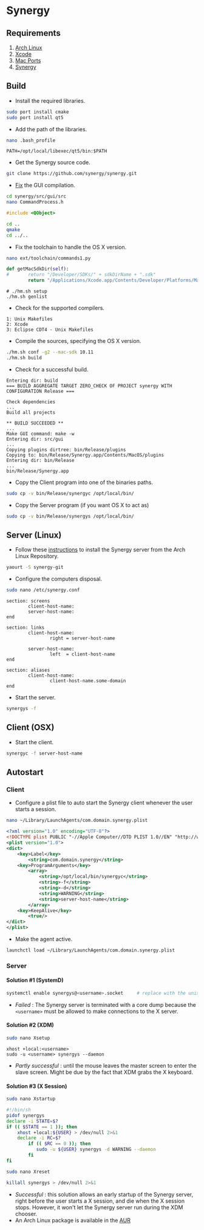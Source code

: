 
# Synergy
## Requirements
1. [Arch Linux](https://www.archlinux.org)
2. [Xcode](OSX.md#xcode)
3. [Mac Ports](OSX.md#mac-ports)
3. [Synergy](https://github.com/synergy/synergy)

## Build
* Install the required libraries.  
```sh
sudo port install cmake
sudo port install qt5
```
* Add the path of the libraries.  
```sh
nano .bash_profile
```
```
PATH=/opt/local/libexec/qt5/bin:$PATH
```
* Get the Synergy source code.  
```sh
git clone https://github.com/synergy/synergy.git
```
* [Fix](https://github.com/synergy/synergy/pull/5140) the GUI compilation.  
```sh
cd synergy/src/gui/src
nano CommandProcess.h
```
```C
#include <QObject>
```
```sh
cd ..
qmake
cd ../..
```
* Fix the toolchain to handle the OS X version.  
```sh
nano ext/toolchain/commands1.py
```
```Python
def getMacSdkDir(self):
#       return "/Developer/SDKs/" + sdkDirName + ".sdk"
        return "/Applications/Xcode.app/Contents/Developer/Platforms/MacOSX.platform/Developer/SDKs/" + sdkDirName + ".sdk"
```
```
# ./hm.sh setup
./hm.sh genlist
```
* Check for the supported compilers.  
```
1: Unix Makefiles
2: Xcode
3: Eclipse CDT4 - Unix Makefiles
```
*  Compile the sources, specifying the OS X version.  
```sh
./hm.sh conf -g2 --mac-sdk 10.11
./hm.sh build
```
* Check for a successful build.  
```
Entering dir: build
=== BUILD AGGREGATE TARGET ZERO_CHECK OF PROJECT synergy WITH CONFIGURATION Release ===

Check dependencies
...
Build all projects

** BUILD SUCCEEDED **
...
Make GUI command: make -w
Entering dir: src/gui
...
Copying plugins dirtree: bin/Release/plugins
Copying to: bin/Release/Synergy.app/Contents/MacOS/plugins
Entering dir: bin/Release
...
bin/Release/Synergy.app
```
* Copy the Client program into one of the binaries paths.  
```sh
sudo cp -v bin/Release/synergyc /opt/local/bin/
```
* Copy the Server program (if you want OS X to act as)
```sh
sudo cp -v bin/Release/synergys /opt/local/bin/
```

## Server (Linux)
* Follow these [instructions](https://wiki.archlinux.org/index.php/Synergy) to install the Synergy server from the Arch Linux Repository.  
```sh
yaourt -S synergy-git
```
* Configure the computers disposal.  
```sh
sudo nano /etc/synergy.conf
```
```
section: screens
        client-host-name:
        server-host-name:
end

section: links
        client-host-name:
                right = server-host-name

        server-host-name:
                left  = client-host-name
end

section: aliases
        client-host-name:
                client-host-name.some-domain
end
```
* Start the server.  
```sh
synergys -f
```

## Client (OSX)
* Start the client.
```sh
synergyc -f server-host-name
```

## Autostart
### Client
* Configure a plist file to auto start the Synergy client whenever the user starts a session.  
```sh
nano ~/Library/LaunchAgents/com.domain.synergy.plist
```
```xml
<?xml version="1.0" encoding="UTF-8"?>
<!DOCTYPE plist PUBLIC "-//Apple Computer//DTD PLIST 1.0//EN" "http://www.apple.com/DTDs/PropertyList-1.0.dtd">
<plist version="1.0">
<dict>
	<key>Label</key>
		<string>com.domain.synergy</string>
	<key>ProgramArguments</key>
		<array>
			<string>/opt/local/bin/synergyc</string>
			<string>-f</string>
			<string>-d</string>
			<string>WARNING</string>
			<string>server-host-name</string>
		</array>
	<key>KeepAlive</key>
		<true/>
</dict>
</plist>
```
* Make the agent active.  
```sh
launchctl load ~/Library/LaunchAgents/com.domain.synergy.plist
```
### Server
#### Solution #1 (SystemD)
```sh
systemctl enable synergys@<username>.socket     # replace with the unix user name
```
* _Failed_ : The Synergy server is terminated with a core dump because the ```<username>``` must be allowed to make connections to the X server.  

#### Solution #2 (XDM)
```sh
sudo nano Xsetup
```
```
xhost +local:<username>
sudo -u <username> synergys --daemon

```
* _Partly successful_ : until the mouse leaves the master screen to enter the slave screen.  Might be due by the fact that XDM grabs the X keyboard.  

#### Solution #3 (X Session)
```sh
sudo nano Xstartup
```
```sh
#!/bin/sh
pidof synergys
declare -i STATE=$?
if (( $STATE == 1 )); then
    xhost +local:${USER} > /dev/null 2>&1
    declare -i RC=$?
        if (( $RC == 0 )); then
           sudo -u ${USER} synergys -d WARNING --daemon
        fi
fi
```
```sh
sudo nano Xreset
```
```sh
killall synergys > /dev/null 2>&1
```
* _Successful_ : this solution allows an early startup of the Synergy server, right before the user starts a X session, and die when the X session stops. However, it won't let the Synergy server run during the XDM chooser.  
* An Arch Linux package is available in the [AUR](https://aur.archlinux.org/packages/xdm-xfreq)  
